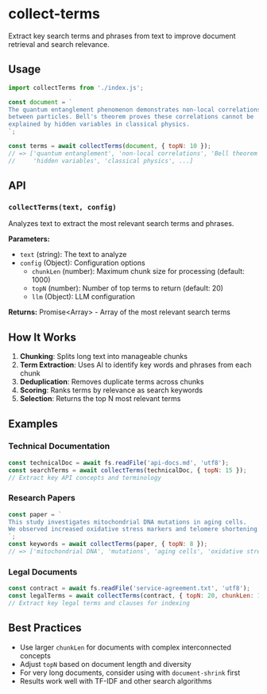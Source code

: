 # collect-terms

Extract key search terms and phrases from text to improve document retrieval and search relevance.

## Usage

```javascript
import collectTerms from './index.js';

const document = `
The quantum entanglement phenomenon demonstrates non-local correlations 
between particles. Bell's theorem proves these correlations cannot be 
explained by hidden variables in classical physics.
`;

const terms = await collectTerms(document, { topN: 10 });
// => ['quantum entanglement', 'non-local correlations', 'Bell theorem', 
//     'hidden variables', 'classical physics', ...]
```

## API

### `collectTerms(text, config)`

Analyzes text to extract the most relevant search terms and phrases.

**Parameters:**
- `text` (string): The text to analyze
- `config` (Object): Configuration options
  - `chunkLen` (number): Maximum chunk size for processing (default: 1000)
  - `topN` (number): Number of top terms to return (default: 20)
  - `llm` (Object): LLM configuration

**Returns:** Promise<Array<string>> - Array of the most relevant search terms

## How It Works

1. **Chunking**: Splits long text into manageable chunks
2. **Term Extraction**: Uses AI to identify key words and phrases from each chunk
3. **Deduplication**: Removes duplicate terms across chunks
4. **Scoring**: Ranks terms by relevance as search keywords
5. **Selection**: Returns the top N most relevant terms

## Examples

### Technical Documentation
```javascript
const technicalDoc = await fs.readFile('api-docs.md', 'utf8');
const searchTerms = await collectTerms(technicalDoc, { topN: 15 });
// Extract key API concepts and terminology
```

### Research Papers
```javascript
const paper = `
This study investigates mitochondrial DNA mutations in aging cells.
We observed increased oxidative stress markers and telomere shortening.
`;
const keywords = await collectTerms(paper, { topN: 8 });
// => ['mitochondrial DNA', 'mutations', 'aging cells', 'oxidative stress', ...]
```

### Legal Documents
```javascript
const contract = await fs.readFile('service-agreement.txt', 'utf8');
const legalTerms = await collectTerms(contract, { topN: 20, chunkLen: 1500 });
// Extract key legal terms and clauses for indexing
```

## Best Practices

- Use larger `chunkLen` for documents with complex interconnected concepts
- Adjust `topN` based on document length and diversity
- For very long documents, consider using with `document-shrink` first
- Results work well with TF-IDF and other search algorithms